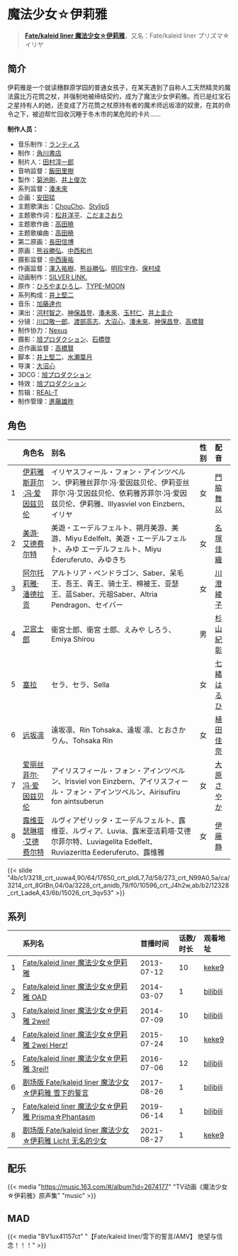 # 魔法少女☆伊莉雅


> <u>**[Fate/kaleid liner 魔法少女☆伊莉雅](https://bgm.tv/subject/43951)**</u>，又名：Fate/kaleid liner プリズマ☆イリヤ

## 简介

伊莉雅是一个就读穗群原学园的普通女孩子，在某天遇到了自称人工天然精灵的魔法露比万花筒之杖，并强制地被缔结契约，成为了魔法少女伊莉雅。而已是红宝石之星持有人的她，还变成了万花筒之杖原持有者的魔术师远坂凛的奴隶，在其的命令之下，被迫帮忙回收沉睡于冬木市的某危险的卡片……

**制作人员：**
- 音乐制作：[ランティス](https://bgm.tv/person/57)
- 制作：[角川書店](https://bgm.tv/person/518)
- 制片人：[田村淳一郎](https://bgm.tv/person/33713)
- 音响监督：[飯田里樹](https://bgm.tv/person/2642)
- 製作：[菊池剛](https://bgm.tv/person/34847)、[井上俊次](https://bgm.tv/person/963)
- 系列监督：[湊未來](https://bgm.tv/person/14246)
- 企画：[安田猛](https://bgm.tv/person/710)
- 主题歌演出：[ChouCho](https://bgm.tv/person/6998)、[StylipS](https://bgm.tv/person/9965)
- 主题歌作词：[松井洋平](https://bgm.tv/person/10602)、[こだまさおり](https://bgm.tv/person/7970)
- 主题歌作曲：[高田暁](https://bgm.tv/person/8006)
- 主题歌编曲：[高田暁](https://bgm.tv/person/8006)
- 第二原画：[長田信博](https://bgm.tv/person/41812)
- 原画：[熊谷勝弘](https://bgm.tv/person/12790)、[中西和也](https://bgm.tv/person/32387)
- 摄影监督：[中西康祐](https://bgm.tv/person/3532)
- 作画监督：[澤入祐樹](https://bgm.tv/person/14244)、[熊谷勝弘](https://bgm.tv/person/12790)、[明珍宇作](https://bgm.tv/person/13345)、[保村成](https://bgm.tv/person/43143)
- 动画制作：[SILVER LINK.](https://bgm.tv/person/6352)
- 原作：[ひろやまひろし](https://bgm.tv/person/9280)、[TYPE-MOON](https://bgm.tv/person/1465)
- 系列构成：[井上堅二](https://bgm.tv/person/3815)
- 音乐：[加藤達也](https://bgm.tv/person/7663)
- 演出：[河村智之](https://bgm.tv/person/13434)、[神保昌登](https://bgm.tv/person/11738)、[湊未來](https://bgm.tv/person/14246)、[玉村仁](https://bgm.tv/person/13927)、[井上圭介](https://bgm.tv/person/25652)
- 分镜：[川口敬一郎](https://bgm.tv/person/3086)、[渡部高志](https://bgm.tv/person/172)、[大沼心](https://bgm.tv/person/2860)、[湊未來](https://bgm.tv/person/14246)、[神保昌登](https://bgm.tv/person/11738)、[高橋賢](https://bgm.tv/person/12196)
- 制作协力：[Nexus](https://bgm.tv/person/17995)
- 摄影：[旭プロダクション](https://bgm.tv/person/6065)、[石橋啓](https://bgm.tv/person/59604)
- 总作画监督：[高橋賢](https://bgm.tv/person/12196)
- 脚本：[井上堅二](https://bgm.tv/person/3815)、[水瀬葉月](https://bgm.tv/person/7054)
- 导演：[大沼心](https://bgm.tv/person/2860)
- 3DCG：[旭プロダクション](https://bgm.tv/person/6065)
- 特效：[旭プロダクション](https://bgm.tv/person/6065)
- 剪辑：[REAL-T](https://bgm.tv/person/46772)
- 制作管理：[進藤雄昨](https://bgm.tv/person/49989)

## 角色

|     |   角色名   |   别名  | 性别 |  配音  |
|:--- |:------  |:----      |:---  |:--   |
| 1 | [伊莉雅斯菲尔·冯·爱因兹贝伦](https://bgm.tv/character/3218) | イリヤスフィール・フォン・アインツベルン、伊莉雅丝菲尔·冯·爱因兹贝伦、伊莉亚丝菲尔·冯·艾因兹贝伦、依莉雅苏菲尔·冯·爱因兹贝伦、伊莉雅、Illyasviel von Einzbern、イリヤ | 女 | [門脇舞以](https://bgm.tv/person/4402) |
| 2 | [美游·艾德费尔特](https://bgm.tv/character/17650) | 美遊・エーデルフェルト、朔月美游、美游、Miyu Edelfelt、美遊・エーデルフェルト、みゆ エーデルフェルト、Miyu Ēderuferuto、みゆきち | 女 | [名塚佳織](https://bgm.tv/person/3922) |
| 3 | [阿尔托莉雅·潘德拉贡](https://bgm.tv/character/273) | アルトリア・ペンドラゴン、Saber、呆毛王、吾王、青王、骑士王、棉被王、亚瑟王、蓝Saber、元祖Saber、Altria Pendragon、セイバー | 女 | [川澄綾子](https://bgm.tv/person/740) |
| 4 | [卫宫士郎](https://bgm.tv/character/3214) | 衛宮士郎、衛宮 士郎、えみや しろう、Emiya Shirou | 男 | [杉山紀彰](https://bgm.tv/person/4578) |
| 5 | [塞拉](https://bgm.tv/character/3228) | セラ、セラ、Sella | 女 | [七緒はるひ](https://bgm.tv/person/3907) |
| 6 | [远坂凛](https://bgm.tv/character/10596) | 遠坂凛、Rin Tohsaka、遠坂 凛、とおさか りん、Tohsaka Rin | 女 | [植田佳奈](https://bgm.tv/person/4263) |
| 7 | [爱丽丝菲尔·冯·爱因兹贝伦](https://bgm.tv/character/12328) | アイリスフィール・フォン・アインツベルン、Irisviel von Einzbern、アイリスフィール・フォン・アインツベルン、Airisufīru fon aintsuberun | 女 | [大原さやか](https://bgm.tv/person/3890) |
| 8 | [露维亚瑟琳塔·艾德费尔特](https://bgm.tv/character/15026) | ルヴィアゼリッタ・エーデルフェルト、露维亚、ルヴィア、Luvia、露米亚洁莉塔·艾德尔菲尔特、Luviagelita Edelfelt、Ruviazeritta Eederuferuto、露维雅 | 女 | [伊藤静](https://bgm.tv/person/4272) |

{{< slide "4b/c1/3218_crt_uuwa4,90/64/17650_crt_pldL7,7d/58/273_crt_N99A0,5a/ca/3214_crt_8GtBn,04/0a/3228_crt_anidb,79/f0/10596_crt_J4h2w,ab/b2/12328_crt_LadeA,43/6b/15026_crt_3qv53" >}}

## 系列

|     | 系列名                                        | 首播时间       | 话数/时长 | 观看地址                                                       |
| :-- | :----------------------------------------- | :--------- | :---- | :--------------------------------------------------------- |
| 1   |[Fate/kaleid liner 魔法少女☆伊莉雅](https://bgm.tv/subject/43951)| 2013-07-12 | 10    | [keke9](https://www.keke9.app/play/23117-4-178071.html)    |
| 2   |[Fate/kaleid liner 魔法少女☆伊莉雅 OAD](https://bgm.tv/subject/83731)| 2014-03-07 | 1     | [bilibili](https://www.bilibili.com/bangumi/play/ss3476)   |
| 3   |[Fate/kaleid liner 魔法少女☆伊莉雅 2wei!](https://bgm.tv/subject/83402)| 2014-07-09 | 10    | [bilibili](https://www.bilibili.com/bangumi/play/ss2574)   |
| 4   |[Fate/kaleid liner 魔法少女☆伊莉雅 2wei Herz!](https://bgm.tv/subject/107974)| 2015-07-24 | 10    | [keke9](https://www.keke9.app/search?k=魔法少女☆伊莉雅)           |
| 5   |[Fate/kaleid liner 魔法少女☆伊莉雅 3rei!!](https://bgm.tv/subject/113134)| 2016-07-06 | 12    | [bilibili](https://www.bilibili.com/bangumi/play/ss5065)   |
| 6   |[剧场版 Fate/kaleid liner 魔法少女☆伊莉雅 雪下的誓言](https://bgm.tv/subject/147466)| 2017-08-26 | 1     | [bilibili](https://www.bilibili.com/bangumi/play/ss24856/) |
| 7   |[Fate/kaleid liner 魔法少女☆伊莉雅 Prisma☆Phantasm](https://bgm.tv/subject/193373)| 2019-06-14 | 1     | [bilibili](https://www.bilibili.com/bangumi/play/ss28400)  |
| 8   |[剧场版 Fate/kaleid liner 魔法少女☆伊莉雅 Licht 无名的少女](https://bgm.tv/subject/227263)| 2021-08-27 | 1     | [keke9](https://www.keke9.app/play/179201-4-209569.html)   |

## 配乐

{{< media "https://music.163.com/#/album?id=2674177"
"TV动画《魔法少女☆伊莉雅》原声集" 
"music" >}}

## MAD

{{< media  "BV1ux41157ct"
"【Fate/kaleid liner/雪下的誓言/AMV】 绝望与信念！！！"  >}}
